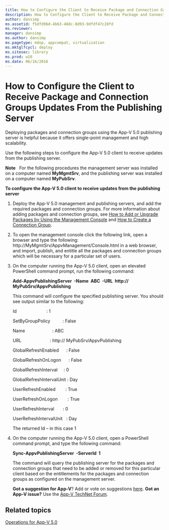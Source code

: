 ```yaml
---
title: How to Configure the Client to Receive Package and Connection Groups Updates From the Publishing Server
description: How to Configure the Client to Receive Package and Connection Groups Updates From the Publishing Server
author: dansimp
ms.assetid: f5dfd96d-4b63-468c-8d93-9dfdf47c28fd
ms.reviewer: 
manager: dansimp
ms.author: dansimp
ms.pagetype: mdop, appcompat, virtualization
ms.mktglfcycl: deploy
ms.sitesec: library
ms.prod: w10
ms.date: 06/16/2016
---
```



# How to Configure the Client to Receive Package and Connection Groups Updates From the Publishing Server


Deploying packages and connection groups using the App-V 5.0 publishing server is helpful because it offers single-point management and high scalability.

Use the following steps to configure the App-V 5.0 client to receive updates from the publishing server.

**Note**  
For the following procedures the management server was installed on a computer named **MyMgmtSrv**, and the publishing server was installed on a computer named **MyPubSrv**.

 

**To configure the App-V 5.0 client to receive updates from the publishing server**

1.  Deploy the App-V 5.0 management and publishing servers, and add the required packages and connection groups. For more information about adding packages and connection groups, see [How to Add or Upgrade Packages by Using the Management Console](how-to-add-or-upgrade-packages-by-using-the-management-console-beta-gb18030.md) and [How to Create a Connection Group](how-to-create-a-connection-group.md).

2.  To open the management console click the following link, open a browser and type the following: http://MyMgmtSrv/AppvManagement/Console.html in a web browser, and import, publish, and entitle all the packages and connection groups which will be necessary for a particular set of users.

3.  On the computer running the App-V 5.0 client, open an elevated PowerShell command prompt, run the following command:

    **Add-AppvPublishingServer  -Name  ABC  -URL  http:// MyPubSrv/AppvPublishing**

    This command will configure the specified publishing server. You should see output similar to the following:

    Id                        : 1

    SetByGroupPolicy          : False

    Name                      : ABC

    URL                       : http:// MyPubSrv/AppvPublishing

    GlobalRefreshEnabled      : False

    GlobalRefreshOnLogon      : False

    GlobalRefreshInterval     : 0

    GlobalRefreshIntervalUnit : Day

    UserRefreshEnabled        : True

    UserRefreshOnLogon        : True

    UserRefreshInterval       : 0

    UserRefreshIntervalUnit   : Day

    The returned Id – in this case 1

4.  On the computer running the App-V 5.0 client, open a PowerShell command prompt, and type the following command:

    **Sync-AppvPublishingServer  -ServerId  1**

    The command will query the publishing server for the packages and connection groups that need to be added or removed for this particular client based on the entitlements for the packages and connection groups as configured on the management server.

    **Got a suggestion for App-V**? Add or vote on suggestions [here](http://appv.uservoice.com/forums/280448-microsoft-application-virtualization). **Got an App-V issue?** Use the [App-V TechNet Forum](https://social.technet.microsoft.com/Forums/home?forum=mdopappv).

## Related topics


[Operations for App-V 5.0](operations-for-app-v-50.md)

 

 





